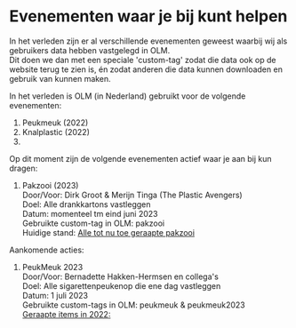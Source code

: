 # Evenementen waar je bij kunt helpen

In het verleden zijn er al verschillende evenementen geweest waarbij wij als gebruikers data hebben vastgelegd in OLM.<br />
Dit doen we dan met een speciale 'custom-tag' zodat die data ook op de website terug te zien is, én zodat anderen die data kunnen downloaden en gebruik van kunnen maken.<br />

In het verleden is OLM (in Nederland) gebruikt voor de volgende evenementen:
1. Peukmeuk (2022)
2. Knalplastic (2022)
3. 

Op dit moment zijn de volgende evenementen actief waar je aan bij kun dragen:
1. Pakzooi (2023)<br />
Door/Voor: Dirk Groot & Merijn Tinga (The Plastic Avengers)<br />
Doel: Alle drankkartons vastleggen<br />
Datum: momenteel tm eind juni 2023<br />
Gebruikte custom-tag in OLM: pakzooi<br />
Huidige stand: [Alle tot nu toe geraapte pakzooi](https://openlittermap.com/tags?custom_tag=pakzooi&lat=52.316014974325796&lon=5.377373950852379&zoom=7.88)

Aankomende acties:
1. PeukMeuk 2023<br />
Door/Voor: Bernadette Hakken-Hermsen en collega's<br />
Doel: Alle sigarettenpeukenop die ene dag vastleggen<br />
Datum: 1 juli 2023<br />
Gebruikte custom-tags in OLM: peukmeuk & peukmeuk2023<br />
[Geraapte items in 2022:](https://openlittermap.com/tags?custom_tag=peukmeuk2022&lat=52.575629624264266&lon=5.384730584042043&zoom=9.63)
